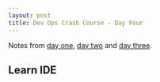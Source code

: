 ```yaml
---
layout: post
title: Dev Ops Crash Course - Day Four
---
```


Notes from [day one](http://blog.kate-travers.com/dev-ops-crash-course-day-one/), [day two](http://blog.kate-travers.com/dev-ops-crash-course-day-two/) and [day three](http://blog.kate-travers.com/dev-ops-crash-course-day-three/).

## Learn IDE
